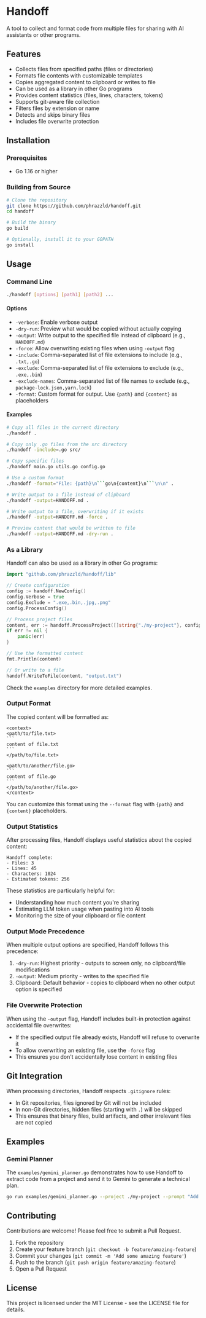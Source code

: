 # Handoff

A tool to collect and format code from multiple files for sharing with AI assistants or other programs.

## Features

- Collects files from specified paths (files or directories)
- Formats file contents with customizable templates
- Copies aggregated content to clipboard or writes to file
- Can be used as a library in other Go programs
- Provides content statistics (files, lines, characters, tokens)
- Supports git-aware file collection
- Filters files by extension or name
- Detects and skips binary files
- Includes file overwrite protection

## Installation

### Prerequisites
- Go 1.16 or higher

### Building from Source
```bash
# Clone the repository
git clone https://github.com/phrazzld/handoff.git
cd handoff

# Build the binary
go build

# Optionally, install it to your GOPATH
go install
```

## Usage

### Command Line

```bash
./handoff [options] [path1] [path2] ...
```

#### Options

- `-verbose`: Enable verbose output
- `-dry-run`: Preview what would be copied without actually copying
- `-output`: Write output to the specified file instead of clipboard (e.g., `HANDOFF.md`)
- `-force`: Allow overwriting existing files when using `-output` flag
- `-include`: Comma-separated list of file extensions to include (e.g., `.txt,.go`)
- `-exclude`: Comma-separated list of file extensions to exclude (e.g., `.exe,.bin`)
- `-exclude-names`: Comma-separated list of file names to exclude (e.g., `package-lock.json,yarn.lock`)
- `-format`: Custom format for output. Use `{path}` and `{content}` as placeholders

#### Examples

```bash
# Copy all files in the current directory
./handoff .

# Copy only .go files from the src directory
./handoff -include=.go src/

# Copy specific files
./handoff main.go utils.go config.go

# Use a custom format
./handoff -format="File: {path}\n```go\n{content}\n```\n\n" .

# Write output to a file instead of clipboard
./handoff -output=HANDOFF.md .

# Write output to a file, overwriting if it exists
./handoff -output=HANDOFF.md -force .

# Preview content that would be written to file
./handoff -output=HANDOFF.md -dry-run .
```

### As a Library

Handoff can also be used as a library in other Go programs:

```go
import "github.com/phrazzld/handoff/lib"

// Create configuration
config := handoff.NewConfig()
config.Verbose = true
config.Exclude = ".exe,.bin,.jpg,.png"
config.ProcessConfig()

// Process project files
content, err := handoff.ProcessProject([]string{"./my-project"}, config)
if err != nil {
    panic(err)
}

// Use the formatted content
fmt.Println(content)

// Or write to a file
handoff.WriteToFile(content, "output.txt")
```

Check the `examples` directory for more detailed examples.

### Output Format

The copied content will be formatted as:

````
<context>
<path/to/file.txt>
```
content of file.txt
```
</path/to/file.txt>

<path/to/another/file.go>
```
content of file.go
```
</path/to/another/file.go>
</context>
````

You can customize this format using the `--format` flag with `{path}` and `{content}` placeholders.

### Output Statistics

After processing files, Handoff displays useful statistics about the copied content:

```
Handoff complete:
- Files: 3
- Lines: 45
- Characters: 1024
- Estimated tokens: 256
```

These statistics are particularly helpful for:
- Understanding how much content you're sharing
- Estimating LLM token usage when pasting into AI tools
- Monitoring the size of your clipboard or file content

### Output Mode Precedence

When multiple output options are specified, Handoff follows this precedence:
1. `-dry-run`: Highest priority - outputs to screen only, no clipboard/file modifications
2. `-output`: Medium priority - writes to the specified file
3. Clipboard: Default behavior - copies to clipboard when no other output option is specified

### File Overwrite Protection

When using the `-output` flag, Handoff includes built-in protection against accidental file overwrites:
- If the specified output file already exists, Handoff will refuse to overwrite it
- To allow overwriting an existing file, use the `-force` flag
- This ensures you don't accidentally lose content in existing files

## Git Integration

When processing directories, Handoff respects `.gitignore` rules:
- In Git repositories, files ignored by Git will not be included
- In non-Git directories, hidden files (starting with `.`) will be skipped
- This ensures that binary files, build artifacts, and other irrelevant files are not copied

## Examples

### Gemini Planner

The `examples/gemini_planner.go` demonstrates how to use Handoff to extract code from a project and send it to Gemini to generate a technical plan.

```bash
go run examples/gemini_planner.go --project ./my-project --prompt "Add authentication to the application" --output PLAN.md
```

## Contributing

Contributions are welcome! Please feel free to submit a Pull Request.

1. Fork the repository
2. Create your feature branch (`git checkout -b feature/amazing-feature`)
3. Commit your changes (`git commit -m 'Add some amazing feature'`)
4. Push to the branch (`git push origin feature/amazing-feature`)
5. Open a Pull Request

## License

This project is licensed under the MIT License - see the LICENSE file for details.